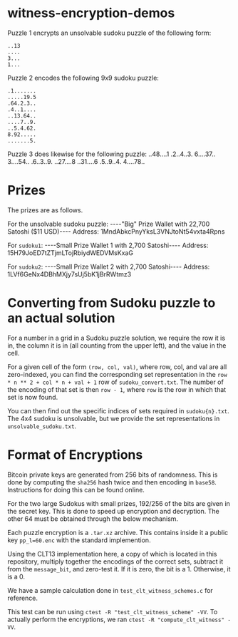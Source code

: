 # witness-encryption-demos

Puzzle 1 encrypts an unsolvable sudoku puzzle of the following form:
```
..13
....
3...
1...
```

Puzzle 2 encodes the following 9x9 sudoku puzzle:
```
.1.......
.....19.5
.64.2.3..
.4..1....
..13.64..
....7..9.
..5.4.62.
8.92.....
.......5.
```

Puzzle 3 does likewise for the following puzzle:
..48....1
.2..4..3.
6....37..
3....54..
.6..3..9.
..27....8
..31....6
.5..9..4.
4....78..

# Prizes
The prizes are as follows.

For the unsolvable sudoku puzzle:
----"Big" Prize Wallet with 22,700 Satoshi ($11 USD)----
Address: 1MndAbkcPnyYksL3VNJtoNt54vxta4Rpns

For `sudoku1`:
----Small Prize Wallet 1 with 2,700 Satoshi----
Address: 15H79JoED7tZTjmLTojRbiydWEDVMsKxaG

For `sudoku2`:
----Small Prize Wallet 2 with 2,700 Satoshi----
Address: 1LVf6GeNx4DBhMXjy7sUj5bK1jBrRWtmz3

# Converting from Sudoku puzzle to an actual solution

For a number in a grid in a Sudoku puzzle solution, we require the row it is in, the column it is in (all counting from the upper left), and the value in the cell. 

For a given cell of the form `(row, col, val)`, where row, col, and val are all zero-indexed, you can find the corresponding set representation in the `row * n ** 2 + col * n + val + 1` row of `sudoku_convert.txt`. The number of the encoding of that set is then `row - 1`, where `row` is the row in which that set is now found.

You can then find out the specific indices of sets required in `sudoku{n}.txt`. The 4x4 sudoku is unsolvable, but we provide the set representations in `unsolvable_sudoku.txt`.

# Format of Encryptions

Bitcoin private keys are generated from 256 bits of randomness. This is done by computing the `sha256` hash twice and then encoding in `base58`. Instructions for doing this can be found online.

For the two large Sudokus with small prizes, 192/256 of the bits are given in the secret key. This is done to speed up encryption and decryption. The other 64 must be obtained through the below mechanism.

Each puzzle encryption is a `.tar.xz` archive. This contains inside it a public key `pp_l=60.enc` with the standard implemention. 

Using the CLT13 implementation here, a copy of which is located in this repository, multiply together the encodings of the correct sets, subtract it from the `message_bit`, and zero-test it. If it is zero, the bit is a 1. Otherwise, it is a 0. 

We have a sample calculation done in `test_clt_witness_schemes.c` for reference.

This test can be run using `ctest -R "test_clt_witness_scheme" -VV`. To actually perform the encryptions, we ran `ctest -R "compute_clt_witness" -VV`.